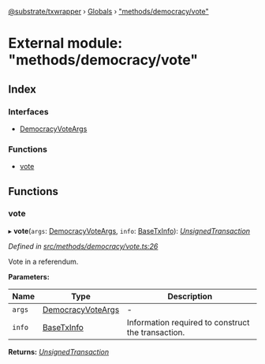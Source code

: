 [@substrate/txwrapper](../README.md) › [Globals](../globals.md) › ["methods/democracy/vote"](_methods_democracy_vote_.md)

# External module: "methods/democracy/vote"

## Index

### Interfaces

* [DemocracyVoteArgs](../interfaces/_methods_democracy_vote_.democracyvoteargs.md)

### Functions

* [vote](_methods_democracy_vote_.md#vote)

## Functions

###  vote

▸ **vote**(`args`: [DemocracyVoteArgs](../interfaces/_methods_democracy_vote_.democracyvoteargs.md), `info`: [BaseTxInfo](../interfaces/_util_types_.basetxinfo.md)): *[UnsignedTransaction](../interfaces/_util_types_.unsignedtransaction.md)*

*Defined in [src/methods/democracy/vote.ts:26](https://github.com/paritytech/txwrapper/blob/123d47d/src/methods/democracy/vote.ts#L26)*

Vote in a referendum.

**Parameters:**

Name | Type | Description |
------ | ------ | ------ |
`args` | [DemocracyVoteArgs](../interfaces/_methods_democracy_vote_.democracyvoteargs.md) | - |
`info` | [BaseTxInfo](../interfaces/_util_types_.basetxinfo.md) | Information required to construct the transaction.  |

**Returns:** *[UnsignedTransaction](../interfaces/_util_types_.unsignedtransaction.md)*
